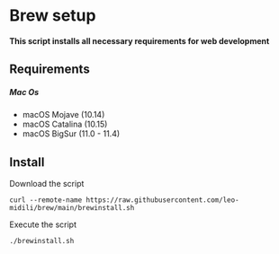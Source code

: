 # Brew setup
#### This script installs all necessary requirements for web development

## Requirements
##### Mac Os
* macOS Mojave (10.14)
* macOS Catalina (10.15)
* macOS BigSur (11.0 - 11.4)

## Install
Download the script
```
curl --remote-name https://raw.githubusercontent.com/leo-midili/brew/main/brewinstall.sh
```
Execute the script
```
./brewinstall.sh
```
